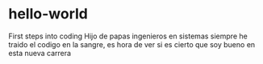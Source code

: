# hello-world
First steps into coding
Hijo de papas ingenieros en sistemas siempre he traido el codigo en la sangre, es hora de ver si es cierto que soy bueno en esta nueva carrera
